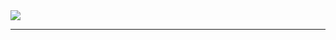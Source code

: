 <div class="site"><a href="https://youtu.be/Ta3HkV_qHTc"><img src="../../images/VidLink_GettingStarted_Slim.png"></a></div>

---


